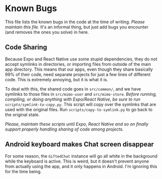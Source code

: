 # Known Bugs

This file lists the known bugs in the code at the time of writing. *Please
maintain this file.* It's an informal thing, but just add bugs you encounter
(and removes the ones you solve) in here.

## Code Sharing

Because Expo and React Native use some stupid dependencies, they do not accept
symlinks in directories, or importing files from outside of the main app
directory. This means that our apps, even though they share basically 99% of
their code, need separate projects for just a few lines of different code.
This is extremely annoying, but it is what it is.

To deal with this, the shared code goes in `src/common/`, and we have symlinks
to those files in `src/mimo-user` and `src/mimo-store`. *Before running,
compiling, or doing anything with Expo/React Native, be sure to run
`scripts/symlink-to-copy.py`*. This script will copy over the symlinks that
are used with the original files. Run `scripts/copy-to-symlink.py` to go back
to the original state.

*Please, maintain these scripts until Expo, React Native and so on finally
support properly handling sharing of code among projects.*

## Android keyboard makes Chat screen disappear

For some reason, the `GiftedChat` instance will go all white in the background
while the keyboard is active. This is weird, but it doesn't prevent anyone from
actually using the app, and it only happens in Android. I'm ignoring this for
the time being.
